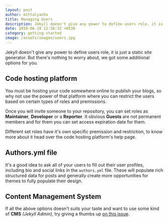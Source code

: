 ```yaml
---
layout: post
author: mittalyashu
title: Managing Users
description: Jekyll doesn't give any power to define users role, it is just a static site generator. But there's nothing to worry about, we got some additional options for you.
date: 2018-06-18 12:58:32 +0530
category: getting-started
image: /assets/images/users.jpg
---
```


Jekyll doesn't give any power to define users role, it is just a static site generator. But there's nothing to worry about, we got some additional options for you.

## Code hosting platform

You must be hosting your code somewhere online to publish your blogs, so why not use the power of that platform where you can restrict the users based on certain types of roles and premissions.

Once you will invite someone to your repository, you can set roles as **Maintainer**, **Developer** or a **Reporter**. It obvious **Guests** are not permanent members and for them you can set access expiration date for them.

Different set roles have it's own specific premission and restriction, to know more about it head over the code hosting platform's help page.

## Authors.yml file

It's a good idea to ask all of your users to fill out their user profiles, including bio and social links in the `authors.yml` file. These will populate rich structured data for posts and generally create more opportunities for themes to fully populate their design.

## Content Management System

If all the above options doesn't suits your taste and want to use some kind of **CMS** _(Jekyll Admin)_, try giving a thumbs up [on this issue](https://gitlab.com/mittalyashu/jasper/issues/7).
